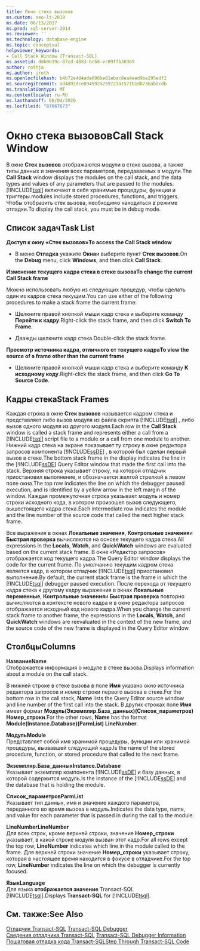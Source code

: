```yaml
---
title: Окно стека вызовов
ms.custom: seo-lt-2019
ms.date: 06/13/2017
ms.prod: sql-server-2014
ms.reviewer: ''
ms.technology: database-engine
ms.topic: conceptual
helpviewer_keywords:
- Call Stack Window [Transact-SQL]
ms.assetid: ddb0b19c-87cd-4883-bcb8-ec09ffb30369
author: rothja
ms.author: jroth
ms.openlocfilehash: b4b72e484ade696be81ebac8ea4eed9be295edf2
ms.sourcegitcommit: ad4d92dce894592a259721a1571b1d8736abacdb
ms.translationtype: MT
ms.contentlocale: ru-RU
ms.lasthandoff: 08/04/2020
ms.locfileid: "87667673"
---
```

# <a name="call-stack-window"></a><span data-ttu-id="7f3b4-102">Окно стека вызовов</span><span class="sxs-lookup"><span data-stu-id="7f3b4-102">Call Stack Window</span></span>
  <span data-ttu-id="7f3b4-103">В окне **Стек вызовов** отображаются модули в стеке вызова, а также типы данных и значения всех параметров, передаваемых в модули.</span><span class="sxs-lookup"><span data-stu-id="7f3b4-103">The **Call Stack** window displays the modules on the call stack, and the data types and values of any parameters that are passed to the modules.</span></span> [!INCLUDE[tsql](../../includes/tsql-md.md)] <span data-ttu-id="7f3b4-104">включают в себя хранимые процедуры, функции и триггеры.</span><span class="sxs-lookup"><span data-stu-id="7f3b4-104">modules include stored procedures, functions, and triggers.</span></span> <span data-ttu-id="7f3b4-105">Чтобы отобразить стек вызова, необходимо находиться в режиме отладки.</span><span class="sxs-lookup"><span data-stu-id="7f3b4-105">To display the call stack, you must be in debug mode.</span></span>  
  
## <a name="task-list"></a><span data-ttu-id="7f3b4-106">Список задач</span><span class="sxs-lookup"><span data-stu-id="7f3b4-106">Task List</span></span>  
 <span data-ttu-id="7f3b4-107">**Доступ к окну «Стек вызовов»**</span><span class="sxs-lookup"><span data-stu-id="7f3b4-107">**To access the Call Stack window**</span></span>  
  
-   <span data-ttu-id="7f3b4-108">В меню **Отладка** укажите **Окна**и выберите пункт **Стек вызовов**.</span><span class="sxs-lookup"><span data-stu-id="7f3b4-108">On the **Debug** menu, click **Windows**, and then click **Call Stack**.</span></span>  
  
 <span data-ttu-id="7f3b4-109">**Изменение текущего кадра стека в стеке вызова**</span><span class="sxs-lookup"><span data-stu-id="7f3b4-109">**To change the current Call Stack frame**</span></span>  
  
 <span data-ttu-id="7f3b4-110">Можно использовать любую из следующих процедур, чтобы сделать один из кадров стека текущим.</span><span class="sxs-lookup"><span data-stu-id="7f3b4-110">You can use either of the following procedures to make a stack frame the current frame:</span></span>  
  
-   <span data-ttu-id="7f3b4-111">Щелкните правой кнопкой мыши кадр стека и выберите команду **Перейти к кадру**.</span><span class="sxs-lookup"><span data-stu-id="7f3b4-111">Right-click the stack frame, and then click **Switch To Frame**.</span></span>  
  
-   <span data-ttu-id="7f3b4-112">Дважды щелкните кадр стека.</span><span class="sxs-lookup"><span data-stu-id="7f3b4-112">Double-click the stack frame.</span></span>  
  
 <span data-ttu-id="7f3b4-113">**Просмотр источника кадра, отличного от текущего кадра**</span><span class="sxs-lookup"><span data-stu-id="7f3b4-113">**To view the source of a frame other than the current frame**</span></span>  
  
-   <span data-ttu-id="7f3b4-114">Щелкните правой кнопкой мыши кадр стека и выберите команду **К исходному коду**.</span><span class="sxs-lookup"><span data-stu-id="7f3b4-114">Right-click the stack frame, and then click **Go To Source Code**.</span></span>  
  
## <a name="stack-frames"></a><span data-ttu-id="7f3b4-115">Кадры стека</span><span class="sxs-lookup"><span data-stu-id="7f3b4-115">Stack Frames</span></span>  
 <span data-ttu-id="7f3b4-116">Каждая строка в окне **Стек вызовов** называется кадром стека и представляет либо вызов модуля из файла скрипта [!INCLUDE[tsql](../../includes/tsql-md.md)] , либо вызов одного модуля из другого модуля.</span><span class="sxs-lookup"><span data-stu-id="7f3b4-116">Each row in the **Call Stack** window is called a stack frame and represents either a call from a [!INCLUDE[tsql](../../includes/tsql-md.md)] script file to a module or a call from one module to another.</span></span> <span data-ttu-id="7f3b4-117">Нижний кадр стека на экране показывает ту строку в окне редактора запросов компонента [!INCLUDE[ssDE](../../includes/ssde-md.md)] , в которой был сделан первый вызов в стеке.</span><span class="sxs-lookup"><span data-stu-id="7f3b4-117">The bottom stack frame in the display indicates the line in the [!INCLUDE[ssDE](../../includes/ssde-md.md)] Query Editor window that made the first call into the stack.</span></span> <span data-ttu-id="7f3b4-118">Верхняя строка указывает строку, на которой отладчик приостановил выполнение, и обозначается желтой стрелкой в левом поле окна.</span><span class="sxs-lookup"><span data-stu-id="7f3b4-118">The top row indicates the line on which the debugger paused execution, and is identified by a yellow arrow in the left margin of the window.</span></span> <span data-ttu-id="7f3b4-119">Каждая промежуточная строка указывает модуль и номер строки исходного кода, в котором произошел вызов следующего, вышестоящего кадра стека.</span><span class="sxs-lookup"><span data-stu-id="7f3b4-119">Each intermediate row indicates the module and the line number of the source code that called the next higher stack frame.</span></span>  
  
 <span data-ttu-id="7f3b4-120">Все выражения в окнах **Локальные значения**, **Контрольные значения**и **Быстрая проверка** вычисляются на основе текущего кадра стека.</span><span class="sxs-lookup"><span data-stu-id="7f3b4-120">All expressions in the **Locals**, **Watch**, and **QuickWatch** windows are evaluated based on the current stack frame.</span></span> <span data-ttu-id="7f3b4-121">В окне «Редактор запросов» отображается код текущего кадра.</span><span class="sxs-lookup"><span data-stu-id="7f3b4-121">The Query Editor window displays the code for the current frame.</span></span> <span data-ttu-id="7f3b4-122">По умолчанию текущим кадром стека является кадр, в котором отладчик [!INCLUDE[tsql](../../includes/tsql-md.md)] приостановил выполнение.</span><span class="sxs-lookup"><span data-stu-id="7f3b4-122">By default, the current stack frame is the frame in which the [!INCLUDE[tsql](../../includes/tsql-md.md)] debugger paused execution.</span></span> <span data-ttu-id="7f3b4-123">После перехода от текущего кадра стека к другому кадру выражения в окнах **Локальные переменные**, **Контрольные значения**и **Быстрая проверка** повторно вычисляются в контексте нового кадра и в окне редактора запросов отображается исходный код нового кадра.</span><span class="sxs-lookup"><span data-stu-id="7f3b4-123">When you change the current stack frame to another frame, the expressions in the **Locals**, **Watch**, and **QuickWatch** windows are reevaluated in the context of the new frame, and the source code of the new frame is displayed in the Query Editor window.</span></span>  
  
## <a name="columns"></a><span data-ttu-id="7f3b4-124">Столбцы</span><span class="sxs-lookup"><span data-stu-id="7f3b4-124">Columns</span></span>  
 <span data-ttu-id="7f3b4-125">**Название**</span><span class="sxs-lookup"><span data-stu-id="7f3b4-125">**Name**</span></span>  
 <span data-ttu-id="7f3b4-126">Отображается информация о модуле в стеке вызова.</span><span class="sxs-lookup"><span data-stu-id="7f3b4-126">Displays information about a module on the call stack.</span></span>  
  
 <span data-ttu-id="7f3b4-127">В нижней строке в стеке вызова в поле **Имя** указано окно источника редактора запросов и номер строки первого вызова в стеке.</span><span class="sxs-lookup"><span data-stu-id="7f3b4-127">For the bottom row in the call stack, **Name** lists the Query Editor source window and line number of the first call into the stack.</span></span> <span data-ttu-id="7f3b4-128">В других строках поле **Имя** имеет формат **Модуль(Экземпляр.База_данных)(Список_параметров) Номер_строки**.</span><span class="sxs-lookup"><span data-stu-id="7f3b4-128">For the other rows, **Name** has the format **Module(Instance.Database)(ParmList) LineNumber**.</span></span>  
  
 <span data-ttu-id="7f3b4-129">**Модуль**</span><span class="sxs-lookup"><span data-stu-id="7f3b4-129">**Module**</span></span>  
 <span data-ttu-id="7f3b4-130">Представляет собой имя хранимой процедуры, функции или хранимой процедуры, вызвавшей следующий кадр.</span><span class="sxs-lookup"><span data-stu-id="7f3b4-130">Is the name of the stored procedure, function, or stored procedure that called to the next frame.</span></span>  
  
 <span data-ttu-id="7f3b4-131">**Экземпляр.База_данных**</span><span class="sxs-lookup"><span data-stu-id="7f3b4-131">**Instance.Database**</span></span>  
 <span data-ttu-id="7f3b4-132">Указывает экземпляр компонента [!INCLUDE[ssDE](../../includes/ssde-md.md)] и базу данных, в которой содержится модуль.</span><span class="sxs-lookup"><span data-stu-id="7f3b4-132">Is the instance of the [!INCLUDE[ssDE](../../includes/ssde-md.md)] and the database that is holding the module.</span></span>  
  
 <span data-ttu-id="7f3b4-133">**Список_параметров**</span><span class="sxs-lookup"><span data-stu-id="7f3b4-133">**ParmList**</span></span>  
 <span data-ttu-id="7f3b4-134">Указывает тип данных, имя и значение каждого параметра, переданного во время вызова в модуль.</span><span class="sxs-lookup"><span data-stu-id="7f3b4-134">Indicates the data type, name, and value for each parameter that is passed in during the call to the module.</span></span>  
  
 <span data-ttu-id="7f3b4-135">**LineNumber**</span><span class="sxs-lookup"><span data-stu-id="7f3b4-135">**LineNumber**</span></span>  
 <span data-ttu-id="7f3b4-136">Для всех строк, кроме верхней строки, значение **Номер_строки** указывает, в какой строке модуля вызван этот кадр.</span><span class="sxs-lookup"><span data-stu-id="7f3b4-136">For all rows except the top row, **LineNumber** indicates which line in the module called to the frame.</span></span> <span data-ttu-id="7f3b4-137">Для верхней строки значение **Номер_строки** указывает строку, которая в настоящее время находится в фокусе в отладчике.</span><span class="sxs-lookup"><span data-stu-id="7f3b4-137">For the top row, **LineNumber** indicates the line on which the debugger is currently focused.</span></span>  
  
 <span data-ttu-id="7f3b4-138">**Язык**</span><span class="sxs-lookup"><span data-stu-id="7f3b4-138">**Language**</span></span>  
 <span data-ttu-id="7f3b4-139">Для языка **отображается значение** Transact-SQL [!INCLUDE[tsql](../../includes/tsql-md.md)].</span><span class="sxs-lookup"><span data-stu-id="7f3b4-139">Displays **Transact-SQL** for [!INCLUDE[tsql](../../includes/tsql-md.md)].</span></span>  
  
## <a name="see-also"></a><span data-ttu-id="7f3b4-140">См. также:</span><span class="sxs-lookup"><span data-stu-id="7f3b4-140">See Also</span></span>  
 <span data-ttu-id="7f3b4-141">[Отладчик Transact-SQL](transact-sql-debugger.md) </span><span class="sxs-lookup"><span data-stu-id="7f3b4-141">[Transact-SQL Debugger](transact-sql-debugger.md) </span></span>  
 <span data-ttu-id="7f3b4-142">[Сведения отладчика Transact-SQL](transact-sql-debugger-information.md) </span><span class="sxs-lookup"><span data-stu-id="7f3b4-142">[Transact-SQL Debugger Information](transact-sql-debugger-information.md) </span></span>  
 [<span data-ttu-id="7f3b4-143">Пошаговая отладка кода Transact-SQL</span><span class="sxs-lookup"><span data-stu-id="7f3b4-143">Step Through Transact-SQL Code</span></span>](step-through-transact-sql-code.md)  
